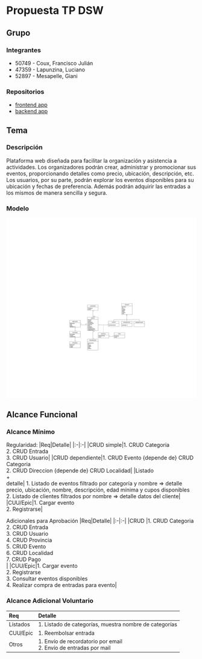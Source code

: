 # Propuesta TP DSW

## Grupo
### Integrantes
* 50749 - Coux, Francisco Julián
* 47359 - Lapunzina, Luciano
* 52897 - Mesapelle, Giani


### Repositorios
* [frontend app](https://github.com/giani1233/tp-dsw-frontend)
* [backend app](https://github.com/giani1233/tp-dsw-backend)

## Tema
### Descripción
Plataforma web diseñada para facilitar la organización y asistencia a actividades. Los organizadores podrán crear, administrar y promocionar sus eventos, proporcionando detalles como precio, ubicación, descripción, etc. Los usuarios, por su parte, podrán explorar los eventos disponibles para su ubicación y fechas de preferencia. Además podrán adquirir las entradas a los mismos de manera sencilla y segura.

### Modelo
![imagen del modelo](https://github.com/giani1233/tp-dsw-proposal/blob/main/MD%20TP%20DSW.png)

## Alcance Funcional 

### Alcance Mínimo

Regularidad:
|Req|Detalle|
|:-|:-|
|CRUD simple|1. CRUD Categoria<br>2. CRUD Entrada<br>3. CRUD Usuario|
|CRUD dependiente|1. CRUD Evento {depende de} CRUD Categoria <br>2. CRUD Direccion {depende de} CRUD Localidad|
|Listado<br>+<br>detalle| 1. Listado de eventos filtrado por categoría y nombre => detalle precio, ubicación, nombre, descripción, edad mínima y cupos disponibles<br> 2. Listado de clientes filtrados por nombre => detalle datos del cliente|
|CUU/Epic|1. Cargar evento <br>2. Registrarse|


Adicionales para Aprobación
|Req|Detalle|
|:-|:-|
|CRUD |1. CRUD Categoria<br>2. CRUD Entrada<br>3. CRUD Usuario<br>4. CRUD Provincia<br>5. CRUD Evento<br>6. CRUD Localidad<br>7. CRUD Pago<br>|
|CUU/Epic|1. Cargar evento<br>2. Registrarse<br>3. Consultar eventos disponibles<br>4. Realizar compra de entradas para evento|


### Alcance Adicional Voluntario

|Req|Detalle|
|:-|:-|
|Listados |1. Listado de categorías, muestra nombre de categorías|
|CUU/Epic|1. Reembolsar entrada|
|Otros|1. Envío de recordatorio por email<br>2. Envío de entradas por mail|

